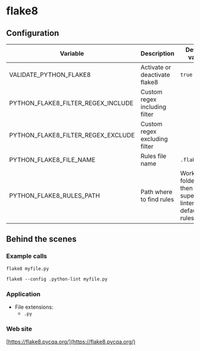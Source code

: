 <!-- Generated by .automation/build.py, please do not update manually -->
# flake8

## Configuration

| Variable | Description | Default value |
| ----------------- | -------------- | -------------- |
| VALIDATE_PYTHON_FLAKE8 | Activate or deactivate flake8 | `true` |
| PYTHON_FLAKE8_FILTER_REGEX_INCLUDE | Custom regex including filter |  |
| PYTHON_FLAKE8_FILTER_REGEX_EXCLUDE | Custom regex excluding filter |  |
| PYTHON_FLAKE8_FILE_NAME | Rules file name | `.flake8` |
| PYTHON_FLAKE8_RULES_PATH | Path where to find rules | Workspace folder, then super-linter default rules |

## Behind the scenes

### Example calls

```shell
flake8 myfile.py
```

```shell
flake8 --config .python-lint myfile.py
```

### Application

- File extensions:
  - `.py`

### Web site

[https://flake8.pycqa.org/](https://flake8.pycqa.org/)
